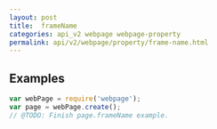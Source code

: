 ```yaml
---
layout: post
title:  frameName
categories: api_v2 webpage webpage-property
permalink: api/v2/webpage/property/frame-name.html
---
```


## Examples

```javascript
var webPage = require('webpage');
var page = webPage.create();
// @TODO: Finish page.frameName example.
```








